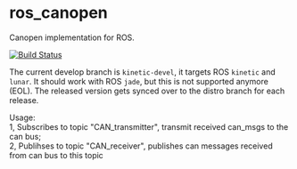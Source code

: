 ros_canopen
===========

Canopen implementation for ROS.

[![Build Status](https://travis-ci.org/ros-industrial/ros_canopen.svg?branch=kinetic-devel)](https://travis-ci.org/ros-industrial/ros_canopen)

The current develop branch is `kinetic-devel`, it targets ROS `kinetic` and `lunar`.
It should work with ROS `jade`, but this is not supported anymore (EOL).
The released version gets synced over to the distro branch for each release.

Usage:  
1, Subscribes to topic "CAN_transmitter", transmit received can_msgs to the can bus;  
2, Publihses to topic "CAN_receiver", publishes can messages received from can bus to this topic  
